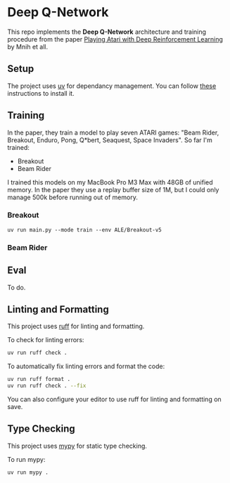 # Deep Q-Network

This repo implements the **Deep Q-Network** architecture and training procedure from the paper [Playing Atari with Deep Reinforcement Learning](https://arxiv.org/abs/1312.5602) by Mnih et all.

## Setup

The project uses [uv](https://github.com/astral-sh/uv) for dependancy management. You can follow [these](https://github.com/astral-sh/uv?tab=readme-ov-file#installation) instructions to install it.

## Training

In the paper, they train a model to play seven ATARI games: "Beam Rider, Breakout, Enduro, Pong, Q*bert, Seaquest, Space Invaders". So far I'm trained:

* Breakout
* Beam Rider

I trained this models on my MacBook Pro M3 Max with 48GB of unified memory. In the paper they use a replay buffer size of 1M, but I could only manage 500k before running out of memory.

### Breakout

```
uv run main.py --mode train --env ALE/Breakout-v5
```

### Beam Rider

## Eval

To do.

## Linting and Formatting

This project uses [ruff](https://github.com/astral-sh/ruff) for linting and formatting.

To check for linting errors:

```bash
uv run ruff check .
```

To automatically fix linting errors and format the code:

```bash
uv run ruff format .
uv run ruff check . --fix
```

You can also configure your editor to use ruff for linting and formatting on save.

## Type Checking

This project uses [mypy](https://mypy-lang.org/) for static type checking.

To run mypy:

```bash
uv run mypy .
```